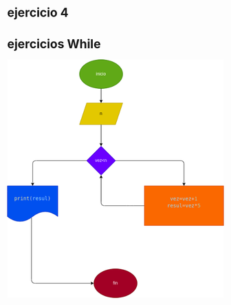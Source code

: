 # ejercicio 4

# ejercicios While

![ejerciciowhile4.png](ejerciciowhile4.png "diagrama de flujo de el ejercicio 4 del taller while")



